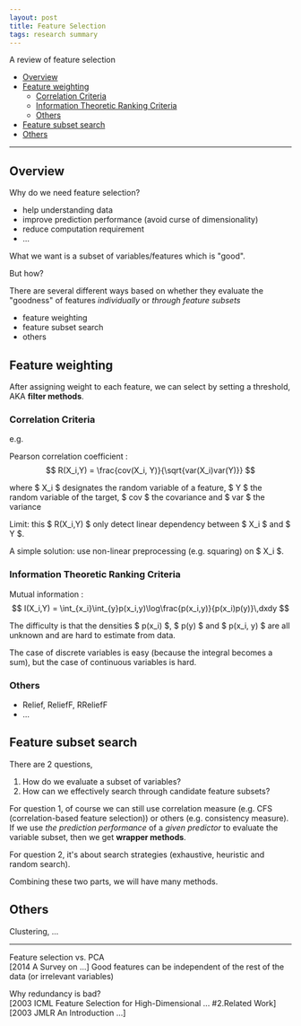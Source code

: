 ```yaml
---
layout: post
title: Feature Selection
tags: research summary
---
```


<div class="excerpt">
    A review of feature selection
</div>

<script type="text/x-mathjax-config">
    MathJax.Hub.Config({tex2jax: {inlineMath: [['$','$']]}});
</script>
<script src='https://cdn.mathjax.org/mathjax/latest/MathJax.js?config=TeX-AMS_SVG'></script>

<!-- ## Contents -->

- [Overview](#overview)
- [Feature weighting](#feature-weighting)
    - [Correlation Criteria](#correlation-criteria)
    - [Information Theoretic Ranking Criteria](#information-theoretic-ranking-criteria)
    - [Others](#others)
- [Feature subset search](#feature-subset-search)
- [Others](#others)

---

## Overview

Why do we need feature selection?

- help understanding data
- improve prediction performance (avoid curse of dimensionality)
- reduce computation requirement
- ...

What we want is a subset of variables/features which is "good".

<!-- <ol start="0">
    <li style="color: rgba(0,0,0,0.5)">What are the candidates?</li>
    <li>How do we <em>evaluate</em> the "goodness" of those candidates?</li>
</ol> -->

<!-- 1. How do we *evaluate* the 'goodness' of those candidates?
2. There are too many subsets ($ 2^N $) as the number of features grows. -->

But how?

There are several different ways based on whether they evaluate the "goodness" of features *individually* or *through feature subsets*

- feature weighting
- feature subset search
- others

## Feature weighting

After assigning weight to each feature, we can select by setting a threshold, AKA **filter methods**.

### Correlation Criteria

e.g.

Pearson correlation coefficient
: $$ R(X_i,Y) = \frac{cov(X_i, Y)}{\sqrt{var(X_i)var(Y)}} $$
  
  where $ X_i $ designates the random variable of a feature, $ Y $ the random variable of the target, $ cov $ the covariance and $ var $ the variance

Limit: this $ R(X_i,Y) $ only detect linear dependency between $ X_i $ and $ Y $.

A simple solution: use non-linear preprocessing (e.g. squaring) on $ X_i $.

### Information Theoretic Ranking Criteria

Mutual information
: $$ I(X_i,Y) = \int_{x_i}\int_{y}p(x_i,y)\log\frac{p(x_i,y)}{p(x_i)p(y)}\,dxdy $$

The difficulty is that the densities $ p(x_i) $, $ p(y) $ and $ p(x_i, y) $ are all unknown and are hard to estimate from data.

The case of discrete variables is easy (because the integral becomes a sum), but the case of continuous variables is hard.

### Others

- Relief, ReliefF, RReliefF
- ...

## Feature subset search

There are 2 questions,

1. How do we evaluate a subset of variables?
2. How can we effectively search through candidate feature subsets?

For question 1, of course we can still use correlation measure (e.g. CFS (correlation-based feature selection)) or others (e.g. consistency measure).  
If we use *the prediction performance* of a *given predictor* to evaluate the variable subset, then we get **wrapper methods**.

For question 2, it's about search strategies (exhaustive, heuristic and random search).

Combining these two parts, we will have many methods.

## Others

Clustering, ...

---

Feature selection vs. PCA  
[2014 A Survey on ...] Good features can be independent of the rest of the data (or irrelevant variables)

Why redundancy is bad?  
[2003 ICML Feature Selection for High-Dimensional ... #2.Related Work]  
[2003 JMLR An Introduction ...]
